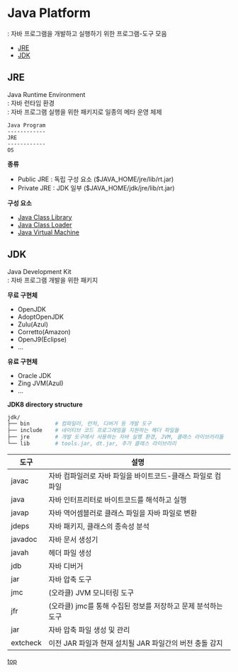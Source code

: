# Java Platform
: 자바 프로그램을 개발하고 실행하기 위한 프로그램-도구 모음    

- [JRE](#jre)
- [JDK](#jdk)



## JRE
Java Runtime Environment    
: 자바 런타임 환경   
: 자바 프로그램 실행을 위한 패키지로 일종의 메타 운영 체제         


```
Java Program
------------
JRE
------------
OS
```


**종류**
- Public JRE : 독립 구성 요소 ($JAVA_HOME/jre/lib/rt.jar)
- Private JRE : JDK 일부 ($JAVA_HOME/jdk/jre/lib/rt.jar)


**구성 요소**
- [Java Class Library](./java-class-lib.md)
- [Java Class Loader](./java-class-loader.md)
- [Java Virtual Machine](./java-virtual-machine.md)



## JDK
Java Development Kit    
: 자바 프로그램 개발을 위한 패키지  


**무료 구현체**
- OpenJDK
- AdoptOpenJDK
- Zulu(Azul)
- Corretto(Amazon)
- OpenJ9(Eclipse)
- ...

**유료 구현체**
- Oracle JDK
- Zing JVM(Azul)
- ...


**JDK8 directory structure**

```bash
jdk/
├── bin        # 컴파일러, 런처, 디버거 등 개발 도구
├── include    # 네이티브 코드 프로그래밍을 지원하는 헤더 파일들
├── jre        # 개발 도구에서 사용하는 자바 실행 환경, JVM, 클래스 라이브러리들
└── lib        # tools.jar, dt.jar, 추가 클래스 라이브러리  
```

도구 | 설명
---|---
javac    | 자바 컴파일러로 자바 파일을 바이트코드-클래스 파일로 컴파일
java     | 자바 인터프리터로 바이트코드를 해석하고 실행
javap    | 자바 역어셈블러로 클래스 파일을 자바 파일로 변환
jdeps    | 자바 패키지, 클래스의 종속성 분석  
javadoc  | 자바 문서 생성기
javah    | 헤더 파일 생성
jdb      | 자바 디버거
jar      | 자바 압축 도구
jmc      | (오라클) JVM 모니터링 도구
jfr      | (오라클) jmc를 통해 수집된 정보를 저장하고 문제 분석하는 도구
jar      | 자바 압축 파일 생성 및 관리
extcheck | 이전 JAR 파일과 현재 설치될 JAR 파일간의 버전 충돌 감지  



[top](#)

